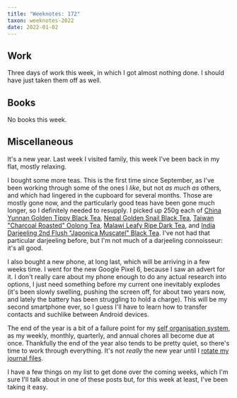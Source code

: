 ```yaml
---
title: "Weeknotes: 172"
taxon: weeknotes-2022
date: 2022-01-02
---
```


## Work

Three days of work this week, in which I got almost nothing done.  I
should have just taken them off as well.


## Books

No books this week.


## Miscellaneous

It's a new year.  Last week I visited family, this week I've been back
in my flat, mostly relaxing.

I bought some more teas.  This is the first time since September, as
I've been working through some of the ones I *like*, but not *as much
as* others, and which had lingered in the cupboard for several months.
Those are mostly gone now, and the particularly good teas have been
gone much longer, so I definitely needed to resupply.  I picked up
250g each of [China Yunnan Golden Tippy Black Tea][], [Nepal Golden
Snail Black Tea][], [Taiwan "Charcoal Roasted" Oolong Tea][], [Malawi
Leafy Ripe Dark Tea][], and [India Darjeeling 2nd Flush "Japonica
Muscatel" Black Tea][].  I've not had that particular darjeeling
before, but I'm not much of a darjeeling connoisseur: it's all good.

I also bought a new phone, at long last, which will be arriving in a
few weeks time.  I went for the new Google Pixel 6, because I saw an
advert for it.  I don't really care about my phone enough to do any
actual research into options, I just need something before my current
one inevitably explodes (it's been slowly swelling, pushing the screen
off, for about two years now, and lately the battery has been
struggling to hold a charge).  This will be my second smartphone ever,
so I guess I'll have to learn how to transfer contacts and suchlike
between Android devices.

The end of the year is a bit of a failure point for my [self
organisation system][], as my weekly, monthly, quarterly, and annual
chores all become due at once.  Thankfully the end of the year also
tends to be pretty quiet, so there's time to work through everything.
It's not *really* the new year until I [rotate my journal files][].

I have a few things on my list to get done over the coming weeks,
which I'm sure I'll talk about in one of these posts but, for this
week at least, I've been taking it easy.

[China Yunnan Golden Tippy Black Tea]: https://what-cha.com/products/china-yunnan-golden-tippy-black-tea
[Nepal Golden Snail Black Tea]: https://what-cha.com/products/nepal-golden-snail-black-tea
[Taiwan "Charcoal Roasted" Oolong Tea]: https://what-cha.com/products/taiwan-charcoal-roasted-oolong-tea
[Malawi Leafy Ripe Dark Tea]: https://what-cha.com/products/malawi-2018-leafy-ripe-dark-tea
[India Darjeeling 2nd Flush "Japonica Muscatel" Black Tea]: https://what-cha.com/products/india-darjeeling-2nd-flush-gopaldhara-japonica-black-tea
[self organisation system]: self-organisation.html#calendars-for-routines
[rotate my journal files]: personal-finance.html#annually
